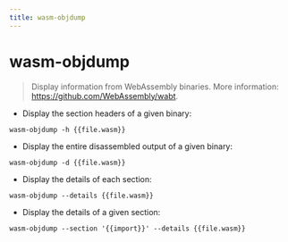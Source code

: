 ```yaml
---
title: wasm-objdump
---
```

# wasm-objdump

> Display information from WebAssembly binaries.
> More information: <https://github.com/WebAssembly/wabt>.

- Display the section headers of a given binary:

`wasm-objdump -h {{file.wasm}}`

- Display the entire disassembled output of a given binary:

`wasm-objdump -d {{file.wasm}}`

- Display the details of each section:

`wasm-objdump --details {{file.wasm}}`

- Display the details of a given section:

`wasm-objdump --section '{{import}}' --details {{file.wasm}}`
